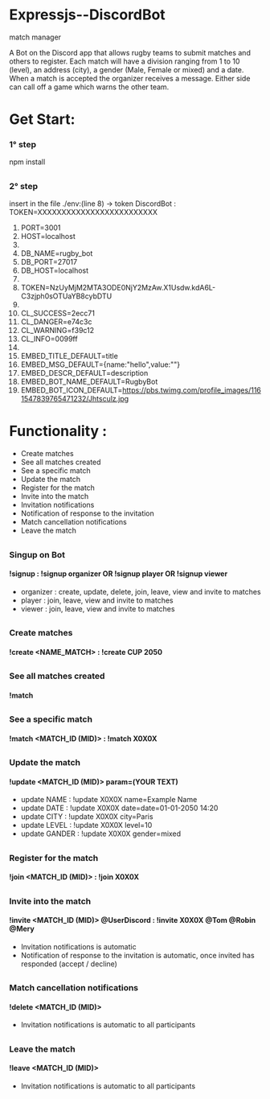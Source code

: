 # Expressjs--DiscordBot
match manager

A Bot on the Discord app that allows rugby teams to submit matches and others to register. Each match will have a division ranging from 1 to 10 (level), an address (city), a gender (Male, Female or mixed) and a date.
When a match is accepted the organizer receives a message.
Either side can call off a game which warns the other team.

# Get Start:
### 1° step 
npm install
##
### 2° step 
insert in the file ./env:(line 8) -> token DiscordBot : TOKEN=XXXXXXXXXXXXXXXXXXXXXXXXX

1.  PORT=3001
2.  HOST=localhost
3. 
4.  DB_NAME=rugby_bot
5.  DB_PORT=27017
6.  DB_HOST=localhost
7. 
8.  TOKEN=NzUyMjM2MTA3ODE0NjY2MzAw.X1Usdw.kdA6L-C3zjph0sOTUaYB8cybDTU
9. 
10. CL_SUCCESS=2ecc71
11. CL_DANGER=e74c3c
12. CL_WARNING=f39c12
13. CL_INFO=0099ff
14. 
16. EMBED_TITLE_DEFAULT=title
17. EMBED_MSG_DEFAULT={name:"hello",value:""}
18. EMBED_DESCR_DEFAULT=description
19. EMBED_BOT_NAME_DEFAULT=RugbyBot
20. EMBED_BOT_ICON_DEFAULT=https://pbs.twimg.com/profile_images/1161547839765471232/Jhtsculz.jpg
##
# Functionality :
- Create matches
- See all matches created
- See a specific match
- Update the match
- Register for the match
- Invite into the match
- Invitation notifications
- Notification of response to the invitation
- Match cancellation notifications
- Leave the match

##
### Singup on Bot
#### !signup <account> : !signup organizer OR !signup player OR !signup viewer
- organizer : create, update, delete, join, leave, view and invite to matches
- player : join, leave, view and invite to matches
- viewer : join, leave, view and invite to matches
##
### Create matches
#### !create <NAME_MATCH> : !create CUP 2050
##
### See all matches created
#### !match 
##
### See a specific match
#### !match <MATCH_ID (MID)> : !match X0X0X
##
### Update the match
#### !update  <MATCH_ID (MID)> param=(YOUR TEXT)
- update NAME : !update X0X0X name=Example Name
- update DATE : !update X0X0X date=date=01-01-2050 14:20
- update CITY : !update X0X0X city=Paris
- update LEVEL : !update X0X0X level=10
- update GANDER : !update X0X0X gender=mixed
##
### Register for the match
#### !join <MATCH_ID (MID)> : !join X0X0X
##
### Invite into the match
#### !invite <MATCH_ID (MID)> @UserDiscord : !invite X0X0X @Tom @Robin @Mery
- Invitation notifications is automatic
- Notification of response to the invitation is automatic, once invited has responded (accept / decline)
##
### Match cancellation notifications
#### !delete <MATCH_ID (MID)>
- Invitation notifications is automatic to all participants
##
### Leave the match
#### !leave <MATCH_ID (MID)>
- Invitation notifications is automatic to all participants
